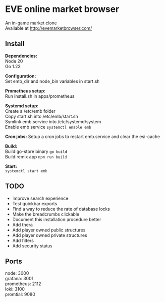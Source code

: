 # EVE online market browser

An in-game market clone  
Available at http://evemarketbrowser.com/


## Install

**Dependencies:**  
Node 20  
Go 1.22

**Configuration:**  
Set emb_dir and node_bin variables in start.sh

**Prometheus setup:**  
Run install.sh in apps/prometheus

**Systemd setup:**  
Create a /etc/emb folder  
Copy start.sh into /etc/emb/start.sh  
Symlink emb.service into /etc/systemd/system  
Enable emb service `systemctl enable emb`

**Cron jobs:**
Setup a cron jobs to restart emb.service and clear the esi-cache

**Build:**  
Build go-store binary `go build`  
Build remix app `npm run build`

**Start:**  
`systemctl start emb`


## TODO

- Improve search experience
- Test quickbar exports
- Find a way to reduce the rate of database locks
- Make the breadcrumbs clickable
- Document this installation procedure better
- Add thera
- Add player owned public structures
- Add player owned private structures
- Add filters
- Add security status

## Ports

node: 3000  
grafana: 3001  
prometheus: 2112  
loki: 3100  
promtial: 9080  
